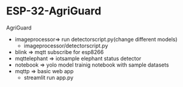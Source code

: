 # ESP-32-AgriGuard
AgriGuard
- imageprocessor=> run detectorscript.py(change different models)
  - imageprocessor/detectorscript.py
- blink => mqtt subscribe for esp8266
- mqttelephant => iotsample elephant status detector
- notebook => yolo model trainig notebook with sample datasets
- mqttp => basic web app
  - streamlit run app.py
